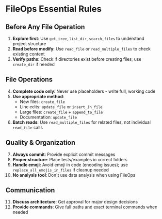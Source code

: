# FileOps Essential Rules

## Before Any File Operation
1. **Explore first**: Use `get_tree`, `list_dir`, `search_files` to understand project structure
2. **Read before modify**: Use `read_file` or `read_multiple_files` to check existing content
3. **Verify paths**: Check if directories exist before creating files; use `create_dir` if needed

## File Operations
4. **Complete code only**: Never use placeholders - write full, working code
5. **Use appropriate method**:
   - New files: `create_file` 
   - Line edits: `update_file` or `insert_in_file`
   - Large files: `create_file` + `append_to_file`
   - Documentation: `update_file`
6. **Batch reads**: Use `read_multiple_files` for related files, not individual `read_file` calls

## Quality & Organization  
7. **Always commit**: Provide explicit commit messages
8. **Proper structure**: Place tests/examples in correct folders
9. **Handle emoji**: Avoid emoji in code (encoding issues); use `replace_all_emojis_in_files` if cleanup needed
10. **No analysis tool**: Don't use data analysis when using FileOps

## Communication
11. **Discuss architecture**: Get approval for major design decisions
12. **Provide commands**: Give full paths and exact terminal commands when needed